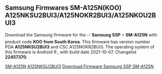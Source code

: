 <h2>Samsung Firmwares SM-A125N(KOO) A125NKSU2BUI3/A125NOKR2BUI3/A125NKOU2BUI3</h2>
Download the Samsung firmware for the ✅ <strong>Samsung SSP </strong> ⭐ <strong>SM-A125N</strong> with product code <strong>KOO</strong> <strong> from South Korea</strong>. This firmware has version number PDA <strong>A125NKSU2BUI3</strong> and CSC A125NOKR2BUI3. The operating system of this firmware is Android R , with build date 2021-10-07. Changelist <strong>22457370</strong>.


[SM-A125N](https://samfirm.shop/samsung/model/SM-A125N)
[A125NKSU2BUI3](https://samfirm.shop/samsung/pda/A125NKSU2BUI3)
[Download Firmware Samsung SSP SM-A125N](https://samfirm.shop/samsung/firmware/463275)
